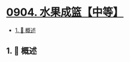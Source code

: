 # [0904. 水果成篮【中等】](https://github.com/tnotesjs/TNotes.leetcode/tree/main/notes/0904.%20%E6%B0%B4%E6%9E%9C%E6%88%90%E7%AF%AE%E3%80%90%E4%B8%AD%E7%AD%89%E3%80%91)

<!-- region:toc -->

- [1. 📝 概述](#1--概述)

<!-- endregion:toc -->

## 1. 📝 概述

